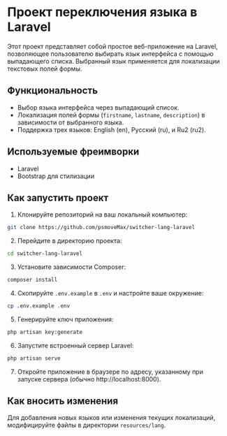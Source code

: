 # Проект переключения языка в Laravel

Этот проект представляет собой простое веб-приложение на Laravel, позволяющее пользователю выбирать язык интерфейса с помощью выпадающего списка. Выбранный язык применяется для локализации текстовых полей формы.

## Функциональность

- Выбор языка интерфейса через выпадающий список.
- Локализация полей формы (`firstname`, `lastname`, `description`) в зависимости от выбранного языка.
- Поддержка трех языков: English (en), Русский (ru), и Ru2 (ru2).

## Используемые фреимворки

- Laravel
- Bootstrap для стилизации

## Как запустить проект

1. Клонируйте репозиторий на ваш локальный компьютер:

```bash
git clone https://github.com/psmoveMax/switcher-lang-laravel
```

2. Перейдите в директорию проекта:

```bash
cd switcher-lang-laravel
```

3. Установите зависимости Composer:

```bash
composer install
```

4. Скопируйте `.env.example` в `.env` и настройте ваше окружение:

```bash
cp .env.example .env
```

5. Генерируйте ключ приложения:

```bash
php artisan key:generate
```

6. Запустите встроенный сервер Laravel:

```bash
php artisan serve
```

7. Откройте приложение в браузере по адресу, указанному при запуске сервера (обычно http://localhost:8000).

## Как вносить изменения

Для добавления новых языков или изменения текущих локализаций, модифицируйте файлы в директории `resources/lang`.
